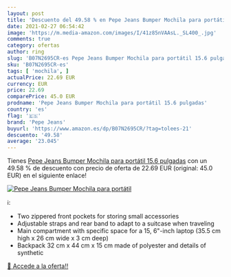 ```yaml
---
layout: post
title: 'Descuento del 49.58 % en Pepe Jeans Bumper Mochila para portátil '
date: 2021-02-27 06:54:42
image: 'https://m.media-amazon.com/images/I/41z85nVAAsL._SL400_.jpg'
comments: true
category: ofertas
author: ring
slug: 'B07N2695CR-es Pepe Jeans Bumper Mochila para portátil 15.6 pulgadas'
sku: 'B07N2695CR-es'
tags: [ 'mochila', ]
actualPrice: 22.69 EUR
currency: EUR
price: 22.69
comparePrice: 45.0 EUR
prodname: 'Pepe Jeans Bumper Mochila para portátil 15.6 pulgadas'
country: 'es'
flag: '🇪🇸'
brand: 'Pepe Jeans'
buyurl: 'https://www.amazon.es/dp/B07N2695CR/?tag=tolees-21'
descuento: '49.58'
average: '23.045'
---
```


Tienes [Pepe Jeans Bumper Mochila para portátil 15.6 pulgadas](https://www.amazon.es/dp/B07N2695CR/?tag=tolees-21) con un 49.58 % de descuento con precio de oferta de 22.69 EUR (original: 45.0 EUR) en el siguiente enlace!

[![Pepe Jeans Bumper Mochila para portátil ](https://m.media-amazon.com/images/I/41z85nVAAsL._SL400_.jpg)](https://www.amazon.es/dp/B07N2695CR/?tag=tolees-21)

ℹ️:

- Two zippered front pockets for storing small accessories
- Adjustable straps and rear band to adapt to a suitcase when traveling
- Main compartment with specific space for a 15, 6\"-inch laptop (35.5 cm high x 26 cm wide x 3 cm deep)
- Backpack 32 cm x 44 cm x 15 cm made of polyester and details of synthetic

[🛒 Accede a la oferta!!](https://www.amazon.es/dp/B07N2695CR/?tag=tolees-21)
